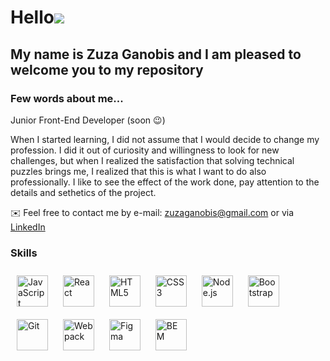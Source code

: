# Hello![](https://user-images.githubusercontent.com/18350557/176309783-0785949b-9127-417c-8b55-ab5a4333674e.gif)

## My name is Zuza Ganobis and I am pleased to welcome you to my repository

### Few words about me...

Junior Front-End Developer (soon :wink:)

When I started learning, I did not assume that I would decide to change my profession. I did it out of curiosity and willingness to look for new challenges, but when I realized the satisfaction that solving technical puzzles brings me, I realized that this is what I want to do also professionally. I like to see the effect of the work done, pay attention to the details and sethetics of the project.

✉️ Feel free to contact me by e-mail: [zuzaganobis@gmail.com](mailto:zuzaganobis@gmail.com) or via [LinkedIn](https://www.linkedin.com/in/zuzanna-ganobis-165659174/)

### Skills

<p align="left">
<img style="margin: 10px" src="https://profilinator.rishav.dev/skills-assets/javascript-original.svg" alt="JavaScript" height="50" />  
<img style="margin: 10px" src="https://profilinator.rishav.dev/skills-assets/react-original-wordmark.svg" alt="React" height="50" />  
<img style="margin: 10px" src="https://profilinator.rishav.dev/skills-assets/html5-original-wordmark.svg" alt="HTML5" height="50" />  
<img style="margin: 10px" src="https://profilinator.rishav.dev/skills-assets/css3-original-wordmark.svg" alt="CSS3" height="50" />  
<img style="margin: 10px" src="https://profilinator.rishav.dev/skills-assets/nodejs-original-wordmark.svg" alt="Node.js" height="50" />
<img style="margin: 10px" src="https://profilinator.rishav.dev/skills-assets/bootstrap-plain.svg" alt="Bootstrap" height="50" /> 
<img style="margin: 10px" src="https://profilinator.rishav.dev/skills-assets/git-scm-icon.svg" alt="Git" height="50" />  
<img style="margin: 10px" src="https://profilinator.rishav.dev/skills-assets/webpack-original.svg" alt="Webpack" height="50" />  
<img style="margin: 10px" src="https://profilinator.rishav.dev/skills-assets/figma-icon.svg" alt="Figma" height="50" /> 
<img style="margin: 10px" src="https://profilinator.rishav.dev/skills-assets/bem.svg" alt="BEM" height="50" />  
</p>


